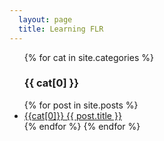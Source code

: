 ```yaml
---
  layout: page
  title: Learning FLR
---
```


<ul>
	{% for cat in site.categories %}
    <h3>{{ cat[0] }}</h3>
  {% for post in site.posts %}
    	<li>
	      <a href="{{ post.url }}">{{cat[0]}} {{ post.title }}</a>
    	</li>
  {% endfor %}
	{% endfor %}
</ul>



